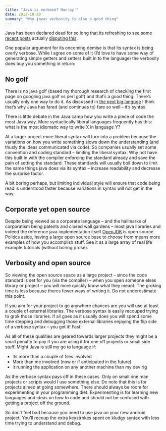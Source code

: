 ```yaml
---
title: "Java is verbose? Hurray!"
date: 2013-10-30
summary: "Why javas verbosity is also a good thing"
---
```


Java has been declared dead for so long that its refreshing to see some [recent posts](http://zeroturnaround.com/rebellabs/10-reasons-why-java-now-rocks-more-than-ever-part-1-the-java-compiler/) actually [disputing this](http://www.drdobbs.com/jvm/if-java-is-dying-it-sure-looks-awfully-h/240162390).

One popular argument for its oncoming demise is that its syntax is being overly verbose. While I agree on some of it (I’d love to have some way of generating simple getters and setters built in to the language) the verbosity does buy you something in return:

## No golf
There is no java golf (based my thorough research of checking the first page on googling java golf vs perl golf) and that’s a good thing. There’s usually only one way to do it. As discussed in [the next big languge](/2013/04/the-next-big-language.html) I think that’s why Java has fared (and continues to) fare so well – it’s syntax.

There is little debate in the Java camp how you write a piece of code the most Java way. More syntactically liberal languages frequently has this: what is the most idiomatic way to write X in language Y?

At a larger project more liberal syntax will turn into a problem because the variations on how you write something slows down the understanding (and thusly the ideas communicated via code). So companies usually set some convention and coding standard – limiting the liberal syntax. Why not have this built in with the compiler enforcing the standard already and save the pain of setting the standard. These standards will usually boil down to limit the same things java does via its syntax – increase readability and decrease the surprise factor.

A bit boring perhaps, but limiting individual style will ensure that code being read is understood faster because variations in syntax will not get in the way.

## Corporate yet open source
Despite being viewed as a corporate language – and the hallmarks of corporatism being patents and closed wall gardens – most java libraries and indeed the reference java implementation itself [OpenJDK](http://openjdk.java.net/) is open source. Politics aside, having a large open source base to choose from means more examples of how you accomplish stuff. See it as a large array of real life example tutorials (without boring prose).

## Verbosity and open source
So viewing the open source space as a large project – since the code standard is set for you (via the compiler) – when you open someone elses library or project – you will more quickly know what they meant. The groking time is less because theres fewer ways of writing it. Do not underestimate this point.

If you aim for your project to go anywhere chances are you will use at least a couple of external libraries. The verbose syntax is easily recouped trying to grok those libraries. If all goes as it usually does you will spend some time stepping and debugging those external libraries enjoying the flip side of a verbose syntax – you get it! Fast!

As all of these qualities are geared towards larger projects they might be a small penalty to pay if you are using it for one off projects or small side stuff. Might
Java is still my go to language if:

*   Its more than a couple of files involved
*   More than me involved (now or if anticipated in the future)
*   It running the application on any another machine than my dev rig

As the verbose syntax pays off in these cases. Only on small one man projects or scripts would I use something else. Do note that this is for projects aimed at going somewhere. There should always be room for experimenting in your programming diet. Experimenting is for learning new languages and ideas on how to code and should not be confused with getting a project off the ground.

So don’t feel bad because you need to use java on your new android project. You’ll recoup the extra keystrokes spent on kludgy syntax with less time trying to understand and debug.

